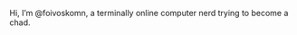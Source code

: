 Hi, I’m @foivoskomn, a terminally online computer nerd trying to become a chad.


<!---
foivoskomn/foivoskomn is a ✨ special ✨ repository because its `README.md` (this file) appears on your GitHub profile.
You can click the Preview link to take a look at your changes.
--->

